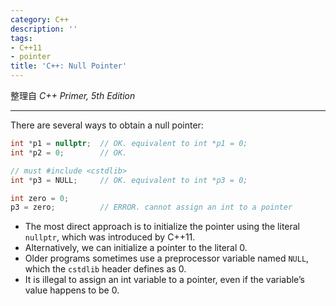 ```yaml
---
category: C++
description: ''
tags:
- C++11
- pointer
title: 'C++: Null Pointer'
---
```


整理自 _C++ Primer, 5th Edition_

-----

There are several ways to obtain a null pointer:

```cpp
int *p1 = nullptr;	// OK. equivalent to int *p1 = 0;
int *p2 = 0;		// OK.

// must #include <cstdlib>
int *p3 = NULL;		// OK. equivalent to int *p3 = 0;

int zero = 0;
p3 = zero;			// ERROR. cannot assign an int to a pointer
```

- The most direct approach is to initialize the pointer using the literal `nullptr`, which was introduced by C++11. 
- Alternatively, we can initialize a pointer to the literal 0.
- Older programs sometimes use a preprocessor variable named `NULL`, which the `cstdlib` header defines as 0.
- It is illegal to assign an int variable to a pointer, even if the variable’s value happens to be 0.